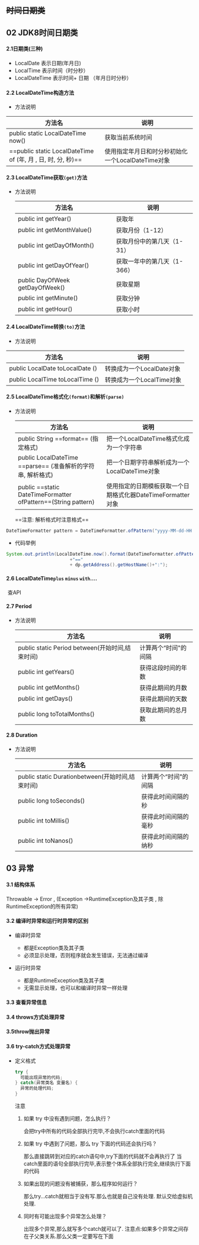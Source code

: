 
## ~~时间日期类~~

## 02 JDK8时间日期类



#### 2.1日期类(三种)

- LocalDate	表示日期(年月日)
- LocalTime       表示时间（时分秒）
- LocalDateTime    表示时间+ 日期 （年月日时分秒）



#### 2.2 LocalDateTime构造方法

- 方法说明

| 方法名                                                       | 说明                                              |
| ------------------------------------------------------------ | ------------------------------------------------- |
| public static LocalDateTime now()                            | 获取当前系统时间                                  |
| ==public static LocalDateTime of  (年, 月 , 日, 时, 分, 秒)== | 使用指定年月日和时分秒初始化一个LocalDateTime对象 |



#### 2.3 LocalDateTime获取`(get)`方法

+ 方法说明

  | 方法名                          | 说明                        |
  | ------------------------------- | --------------------------- |
  | public int getYear()            | 获取年                      |
  | public int getMonthValue()      | 获取月份（1-12）            |
  | public int getDayOfMonth()      | 获取月份中的第几天（1-31）  |
  | public int getDayOfYear()       | 获取一年中的第几天（1-366） |
  | public DayOfWeek getDayOfWeek() | 获取星期                    |
  | public int getMinute()          | 获取分钟                    |
  | public int getHour()            | 获取小时                    |

  


#### 2.4 LocalDateTime转换`(to)`方法

- 方法说明		

| 方法名                           | 说明                      |
| -------------------------------- | ------------------------- |
| public LocalDate  toLocalDate () | 转换成为一个LocalDate对象 |
| public LocalTime toLocalTime ()  | 转换成为一个LocalTime对象 |



#### 2.5 LocalDateTime格式化`(format)`和解析`(parse)`

+ 方法说明

  | 方法名                                                       | 说明                                                        |
  | ------------------------------------------------------------ | ----------------------------------------------------------- |
  | public String ==format== (指定格式)                          | 把一个LocalDateTime格式化成为一个字符串                     |
  | public LocalDateTime ==parse== (准备解析的字符串, 解析格式)  | 把一个日期字符串解析成为一个LocalDateTime对象               |
  | public ==static DateTimeFormatter ofPattern==(String pattern) | 使用指定的日期模板获取一个日期格式化器DateTimeFormatter对象 |

  ==注意: 解析格式时注意格式==


```java
DateTimeFormatter pattern = DateTimeFormatter.ofPattern("yyyy-MM-dd-HH:mm:ss");  //小yyyy大MM小dd大HH小mm小ss
```

- 代码举例

```java
System.out.println(LocalDateTime.now().format(DateTimeFormatter.ofPattern("yyyy-MM-dd HH-mm-ss"))
                        +"=="
                        + dp.getAddress().getHostName()+":");
```



#### 2.6 LocalDateTime`plus`  `minus`  `with`....

​	查API



#### 2.7  Period

+ 方法说明

  | 方法名                                          | 说明                 |
  | ----------------------------------------------- | -------------------- |
  | public static Period between(开始时间,结束时间) | 计算两个“时间"的间隔 |
  | public int getYears()                           | 获得这段时间的年数   |
  | public int getMonths()                          | 获得此期间的月数     |
  | public int getDays()                            | 获得此期间的天数     |
  | public long toTotalMonths()                     | 获取此期间的总月数   |

  


#### 2.8  Duration

+ 方法说明

  | 方法名                                           | 说明                 |
  | ------------------------------------------------ | -------------------- |
  | public static Durationbetween(开始时间,结束时间) | 计算两个“时间"的间隔 |
  | public long toSeconds()                          | 获得此时间间隔的秒   |
  | public int toMillis()                            | 获得此时间间隔的毫秒 |
  | public int toNanos()                             | 获得此时间间隔的纳秒 |




## 03 异常

#### 3.1 结构体系

Throwable -> Error , (Exception ->RuntimeException及其子类 , 除RuntimeException的所有异常)

#### 3.2 编译时异常和运行时异常的区别

- 编译时异常

  - 都是Exception类及其子类
  - 必须显示处理，否则程序就会发生错误，无法通过编译

- 运行时异常

  - 都是RuntimeException类及其子类
  - 无需显示处理，也可以和编译时异常一样处理

#### 3.3 查看异常信息

#### 3.4 throws方式处理异常

#### 3.5throw抛出异常

#### 3.6 try-catch方式处理异常

- 定义格式

  ```java
  try {
  	可能出现异常的代码;
  } catch(异常类名 变量名) {
  	异常的处理代码;
  }
  ```

  注意

  1. 如果 try 中没有遇到问题，怎么执行？

     会把try中所有的代码全部执行完毕,不会执行catch里面的代码

  2. 如果 try 中遇到了问题，那么 try 下面的代码还会执行吗？

     那么直接跳转到对应的catch语句中,try下面的代码就不会再执行了
     当catch里面的语句全部执行完毕,表示整个体系全部执行完全,继续执行下面的代码

  3. 如果出现的问题没有被捕获，那么程序如何运行？

     那么try...catch就相当于没有写.那么也就是自己没有处理.
     默认交给虚拟机处理.

  4. 同时有可能出现多个异常怎么处理？

     出现多个异常,那么就写多个catch就可以了.
     注意点:如果多个异常之间存在子父类关系.那么父类一定要写在下面
     
     